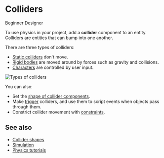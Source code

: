 # Colliders

<span class="label label-doc-level">Beginner</span>
<span class="label label-doc-audience">Designer</span>

To use physics in your project, add a **collider** component to an entity. Colliders are entities that can bump into one another.

There are three types of colliders:

* [Static colliders](static-colliders.md) don't move.
* [Rigid bodies](rigid-bodies.md) are moved around by forces such as gravity and collisions.
* [Characters](characters.md) are controlled by user input.

![Types of colliders](media/colliders-types-of-colliders.png)

You can also: 

* Set the [shape of collider components](collider-shapes.md).
* Make [trigger](triggers.md) colliders, and use them to script events when objects pass through them.
* Constrict collider movement with [constraints](constraints.md).

## See also
* [Collider shapes](collider-shapes.md)
* [Simulation](simulation.md)
* [Physics tutorials](tutorials.md)